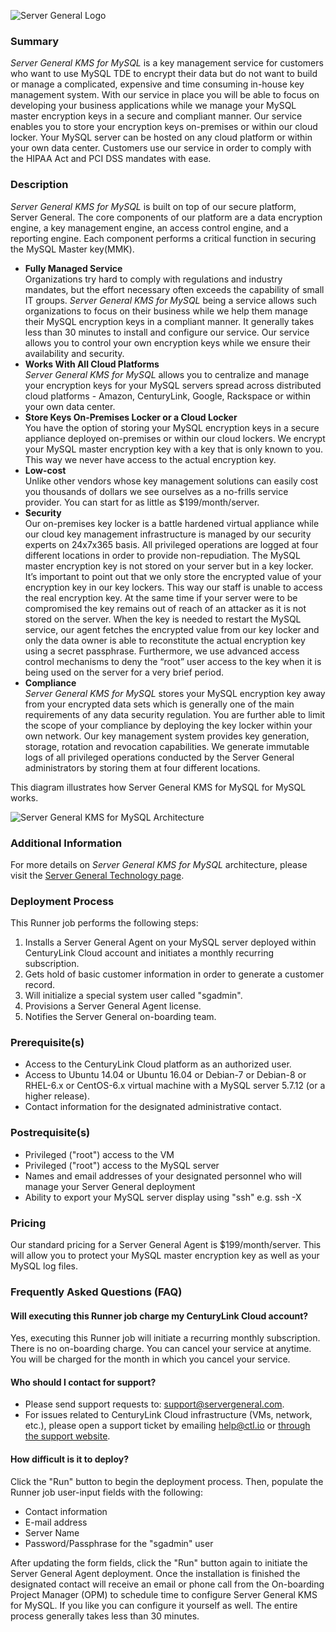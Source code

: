 ![Server General Logo](https://www.servergeneral.com/wp-content/uploads/mediapress/server-general-logo.png)

### Summary
*Server General KMS for MySQL* is a key management service for customers who want to use MySQL TDE to encrypt their data but do not want to build or manage a complicated, expensive and time consuming in-house key management system. With our service in place you will be able to focus on developing your business applications while we manage your MySQL master encryption keys in a secure and compliant manner. Our service enables you to store your encryption keys on-premises or within our cloud locker. Your MySQL server can be hosted on any cloud platform or within your own data center. Customers use our service in order to comply with the HIPAA Act and PCI DSS mandates with ease.

### Description
*Server General KMS for MySQL* is built on top of our secure platform, Server General. The core components of our platform are a data encryption engine, a key management engine, an access control engine, and a reporting engine. Each component performs a critical function in securing the MySQL Master key(MMK).

* **Fully Managed Service** <br>
Organizations try hard to comply with regulations and industry mandates, but the effort necessary often exceeds the capability of small IT groups. *Server General KMS for MySQL* being a service allows such organizations to focus on their business while we help them manage their MySQL encryption keys in a compliant manner. It generally takes less than 30 minutes to install and configure our service. Our service allows you to control your own encryption keys while we ensure their availability and security.
* **Works With All Cloud Platforms** <br>
*Server General KMS for MySQL* allows you to centralize and manage your encryption keys for your MySQL servers spread across distributed cloud platforms - Amazon, CenturyLink, Google, Rackspace or within your own data center.
* **Store Keys On-Premises Locker or a Cloud Locker** <br>
You have the option of storing your MySQL encryption keys in a secure appliance deployed on-premises or within our cloud lockers. We encrypt your MySQL master encryption key with a key that is only known to you. This way we never have access to the actual encryption key.
* **Low-cost** <br>
Unlike other vendors whose key management solutions can easily cost you thousands of dollars we see ourselves as a no-frills service provider. You can start for as little as $199/month/server.
* **Security** <br>
Our on-premises key locker is a battle hardened virtual appliance while our cloud key management infrastructure is managed by our security experts on 24x7x365 basis. All privileged operations are logged at four different locations in order to provide non-repudiation. The MySQL master encryption key is not stored on your server but in a key locker. It’s important to point out that we only store the encrypted value of your encryption key in our key lockers. This way our staff is unable to access the real encryption key. At the same time if your server were to be compromised the key remains out of reach of an attacker as it is not stored on the server. When the key is needed to restart the MySQL service, our agent fetches the encrypted value from our key locker and only the data owner is able to reconstitute the actual encryption key using a secret passphrase. Furthermore, we use advanced access control mechanisms to deny the “root” user access to the key when it is being used on the server for a very brief period.
* **Compliance** <br>
*Server General KMS for MySQL* stores your MySQL encryption key away from your encrypted data sets which is generally one of the main requirements of any data security regulation. You are further able to limit the scope of your compliance by deploying the key locker within your own network. Our key management system provides key generation, storage, rotation and revocation capabilities. We generate immutable logs of all privileged operations conducted by the Server General administrators by storing them at four different locations.


This diagram illustrates how Server General KMS for MySQL for MySQL works.

![*Server General KMS for MySQL* Architecture](https://www.servergeneral.com/wp-content/uploads/mediapress/how_does_it_work_kms.png)

### Additional Information
For more details on *Server General KMS for MySQL* architecture, please visit the [Server General Technology page](https://www.servergeneral.com/products/kms/mysql/technology/).

### Deployment Process
This Runner job performs the following steps:

1. Installs a Server General Agent on your MySQL server deployed within CenturyLink Cloud account and initiates a monthly recurring subscription.
2. Gets hold of basic customer information in order to generate a customer record.
3. Will initialize a special system user called "sgadmin". 
4. Provisions a Server General Agent license.
5. Notifies the Server General on-boarding team.

### Prerequisite(s)
* Access to the CenturyLink Cloud platform as an authorized user.
* Access to Ubuntu 14.04 or Ubuntu 16.04 or Debian-7 or Debian-8 or RHEL-6.x or CentOS-6.x virtual machine with a MySQL server 5.7.12 (or a higher release).
* Contact information for the designated administrative contact.

### Postrequisite(s)
* Privileged ("root") access to the VM
* Privileged ("root") access to the MySQL server
* Names and email addresses of your designated personnel who will manage your Server General deployment
* Ability to export your MySQL server display using "ssh" e.g. ssh -X <IP address of your MySQL server>

### Pricing
Our standard pricing for a Server General Agent is $199/month/server. This will allow you to protect your MySQL master encryption key as well as your MySQL log files.

### Frequently Asked Questions (FAQ)

#### Will executing this Runner job charge my CenturyLink Cloud account?
Yes, executing this Runner job will initiate a recurring monthly subscription. There is no on-boarding charge. You can cancel your service at anytime. You will be charged for the month in which you cancel your service.

#### Who should I contact for support?
* Please send support requests to: [support@servergeneral.com](mailto:support@servergeneral.com).
* For issues related to CenturyLink Cloud infrastructure (VMs, network, etc.), please open a support ticket by emailing [help@ctl.io](mailto:help@ctl.io) or [through the support website](https://t3n.zendesk.com/tickets/new).

#### How difficult is it to deploy?
Click the "Run" button to begin the deployment process. Then, populate the Runner job user-input fields with the following:
* Contact information
* E-mail address
* Server Name
* Password/Passphrase for the "sgadmin" user

After updating the form fields, click the "Run" button again to initiate the Server General Agent deployment. Once the installation is finished the designated contact will receive an email or phone call from the On-boarding Project Manager (OPM) to schedule time to configure Server General KMS for MySQL. If you like you can configure it yourself as well. The entire process generally takes less than 30 minutes.
